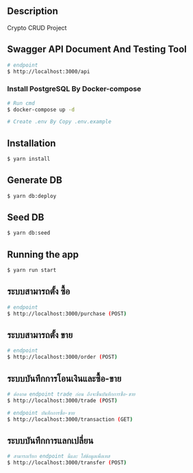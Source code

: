 ## Description

Crypto CRUD Project

## Swagger API Document And Testing Tool

```bash
# endpoint
$ http://localhost:3000/api
```

### Install PostgreSQL By Docker-compose

```bash
# Run cmd
$ docker-compose up -d

# Create .env By Copy .env.example
```


## Installation

```bash
$ yarn install
```


## Generate DB

```bash
$ yarn db:deploy
```

## Seed DB

```bash
$ yarn db:seed
```

## Running the app

```bash
$ yarn run start
```

## ระบบสามารถตั้ง ซื้อ

```bash
# endpoint
$ http://localhost:3000/purchase (POST)
```


## ระบบสามารถตั้ง ขาย

```bash
# endpoint
$ http://localhost:3000/order (POST)
```

## ระบบบันทึกการโอนเงินและซื้อ-ขาย

```bash
# ต้องกด endpoint trade ก่อน ถึงจะขึ้นบันทึกการซื้อ-ขาย
$ http://localhost:3000/trade (POST)

# endpoint บันทึกการซื้อ-ขาย
$ http://localhost:3000/transaction (GET)
```


## ระบบบันทึกการแลกเปลี่ยน

```bash
# สามารถเรียก endpoint นี้และ ใส่ข้อมูลเพื่อเทส
$ http://localhost:3000/transfer (POST)
```